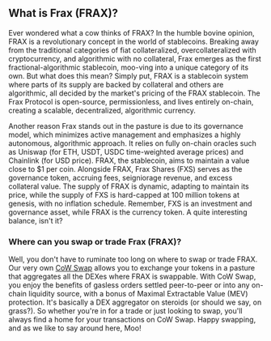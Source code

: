 <h2>What is Frax (FRAX)?</h2>
<p>Ever wondered what a cow thinks of FRAX? In the humble bovine opinion, FRAX is a revolutionary concept in the world of stablecoins. Breaking away from the traditional categories of fiat collateralized, overcollateralized with cryptocurrency, and algorithmic with no collateral, Frax emerges as the first fractional-algorithmic stablecoin, moo-ving into a unique category of its own. But what does this mean? Simply put, FRAX is a stablecoin system where parts of its supply are backed by collateral and others are algorithmic, all decided by the market's pricing of the FRAX stablecoin. The Frax Protocol is open-source, permissionless, and lives entirely on-chain, creating a scalable, decentralized, algorithmic currency.</p>

<p>Another reason Frax stands out in the pasture is due to its governance model, which minimizes active management and emphasizes a highly autonomous, algorithmic approach. It relies on fully on-chain oracles such as Uniswap (for ETH, USDT, USDC time-weighted average prices) and Chainlink (for USD price). FRAX, the stablecoin, aims to maintain a value close to $1 per coin. Alongside FRAX, Frax Shares (FXS) serves as the governance token, accruing fees, seigniorage revenue, and excess collateral value. The supply of FRAX is dynamic, adapting to maintain its price, while the supply of FXS is hard-capped at 100 million tokens at genesis, with no inflation schedule. Remember, FXS is an investment and governance asset, while FRAX is the currency token. A quite interesting balance, isn't it?</p>

<h3>Where can you swap or trade Frax (FRAX)?</h3>
<p>Well, you don't have to ruminate too long on where to swap or trade FRAX. Our very own <a href="https://swap.cow.fi/" rel="noopener" target="_blank">CoW Swap</a> allows you to exchange your tokens in a pasture that aggregates all the DEXes where FRAX is swappable. With CoW Swap, you enjoy the benefits of gasless orders settled peer-to-peer or into any on-chain liquidity source, with a bonus of Maximal Extractable Value (MEV) protection. It's basically a DEX aggregator on steroids (or should we say, on grass?). So whether you're in for a trade or just looking to swap, you'll always find a home for your transactions on CoW Swap. Happy swapping, and as we like to say around here, Moo!</p>
